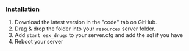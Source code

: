 
### Installation
1) Download the latest version in the "code" tab on GitHub.
2) Drag & drop the folder into your `resources` server folder.
4) Add `start esx_drugs` to your server.cfg and add the sql if you have
5) Reboot your server